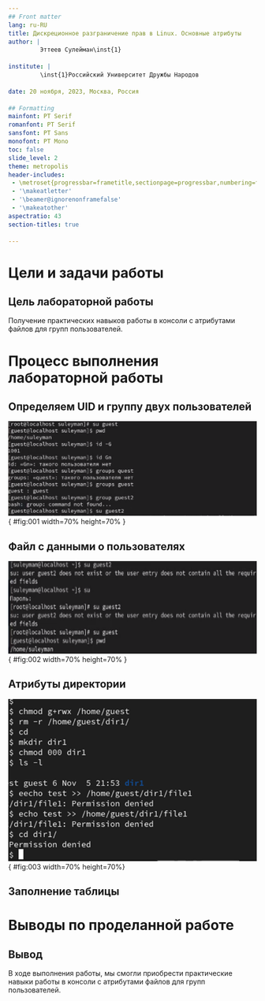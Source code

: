 ```yaml
---
## Front matter
lang: ru-RU
title: Дискреционное разграничение прав в Linux. Основные атрибуты
author: |
         Эттеев Сулейман\inst{1}

institute: |
         \inst{1}Российский Университет Дружбы Народов

date: 20 ноября, 2023, Москва, Россия

## Formatting
mainfont: PT Serif
romanfont: PT Serif
sansfont: PT Sans
monofont: PT Mono
toc: false
slide_level: 2
theme: metropolis
header-includes: 
 - \metroset{progressbar=frametitle,sectionpage=progressbar,numbering=fraction}
 - '\makeatletter'
 - '\beamer@ignorenonframefalse'
 - '\makeatother'
aspectratio: 43
section-titles: true

---
```


# Цели и задачи работы

## Цель лабораторной работы

Получение практических навыков работы в консоли с атрибутами файлов для групп пользователей.

# Процесс выполнения лабораторной работы

## Определяем UID и группу двух пользователей

![Информация о пользователях](images/1.png){ #fig:001 width=70% height=70% }

## Файл с данными о пользователях

![Сожержимое файла /etc/group](images/2.png){ #fig:002 width=70% height=70% }

## Атрибуты директории

![Снятие атрибутов с директории](images/3.png){ #fig:003 width=70% height=70%}

## Заполнение таблицы

# Выводы по проделанной работе

## Вывод

В ходе выполнения работы, мы смогли приобрести практические навыки работы в консоли с атрибутами файлов для групп пользователей.
